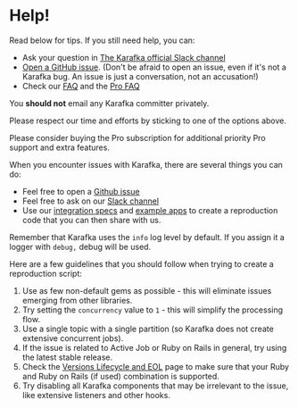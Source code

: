 # Help!

Read below for tips.  If you still need help, you can:

* Ask your question in [The Karafka official Slack channel](https://slack.karafka.io)
* [Open a GitHub issue](../issues/new).  (Don't be afraid to open an issue, even if it's not a Karafka bug.  An issue is just a conversation, not an accusation!)
* Check our [FAQ](FAQ) and the [Pro FAQ](Pro-FAQ)

You **should not** email any Karafka committer privately.

Please respect our time and efforts by sticking to one of the options above.

Please consider buying the Pro subscription for additional priority Pro support and extra features.

When you encounter issues with Karafka, there are several things you can do:

- Feel free to open a [Github issue](https://github.com/karafka/karafka/issues)
- Feel free to ask on our [Slack channel](https://slack.karafka.io)
- Use our [integration specs](https://github.com/karafka/karafka/tree/master/spec/integrations) and [example apps](https://github.com/karafka/example-apps) to create a reproduction code that you can then share with us.

Remember that Karafka uses the `info` log level by default. If you assign it a logger with `debug,` debug will be used.

Here are a few guidelines that you should follow when trying to create a reproduction script:

1. Use as few non-default gems as possible - this will eliminate issues emerging from other libraries.
2. Try setting the `concurrency` value to `1` - this will simplify the processing flow.
3. Use a single topic with a single partition (so Karafka does not create extensive concurrent jobs).
4. If the issue is related to Active Job or Ruby on Rails in general, try using the latest stable release.
5. Check the [Versions Lifecycle and EOL](Versions-Lifecycle-and-EOL) page to make sure that your Ruby and Ruby on Rails (if used) combination is supported.
6. Try disabling all Karafka components that may be irrelevant to the issue, like extensive listeners and other hooks.
